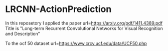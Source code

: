 # LRCNN-ActionPrediction

In this reposetory I applied the paper url=https://arxiv.org/pdf/1411.4389.pdf Title is "Long-term Recurrent Convolutional Networks for Visual Recognition and Description"

To the ocf 50 dataset url=https://www.crcv.ucf.edu/data/UCF50.php
